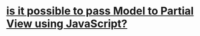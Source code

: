 # [is it possible to pass Model to Partial View using JavaScript?](https://stackoverflow.com/questions/68187146/is-it-possible-to-pass-model-to-partial-view-using-javascript)
